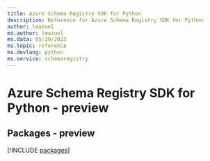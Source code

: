 ```yaml
---
title: Azure Schema Registry SDK for Python
description: Reference for Azure Schema Registry SDK for Python
author: lmazuel
ms.author: lmazuel
ms.data: 05/29/2023
ms.topic: reference
ms.devlang: python
ms.service: schemaregistry
---
```

# Azure Schema Registry SDK for Python - preview
## Packages - preview
[!INCLUDE [packages](schema-registry-index.md)]